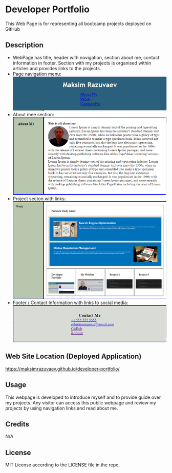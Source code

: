 # Developer Portfolio
This Web Page is for representing all bootcamp projects deployed on GitHub

## Description

- WebPage has title, header with novigation, section about me, contact information in footer. Section with my projects is organised within articles and provides links to the projects. 
- Page navigation menu:
![nav_section](/assets/images/nav_section.PNG) 
- About mee section:
![about_me_section](/assets/images/about_me_section.PNG)
- Project secton with links:
![proj_section](/assets/images/proj_section.PNG) 
- Footer / Contact Information with links to social media:
![footere](/assets/images/footer.png)


## Web Site Location (Deployed Application)

https://maksimrazuvaev.github.io/developer-portfolio/

## Usage

This webpage is developed to introduce myself and to provide guide over my projects. Any visitor can access this public webpage and review my projects by using navigation links and read about me.


## Credits

N/A

## License

MIT License according to the LICENSE file in the repo.
